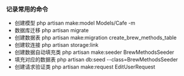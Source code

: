 ### 记录常用的命令
- 创建模型 php artisan make:model Models/Cafe -m
- 数据库迁移 php artisan migrate
- 创建数据表 php artisan make:migration create_brew_methods_table
- 创建软连接 php artisan storage:link
- 创建数据自动填充类 php artisan make:seeder BrewMethodsSeeder
- 填充对应的数据表 php artisan db:seed --class=BrewMethodsSeeder   
- 创建请求验证类 php artisan make:request EditUserRequest